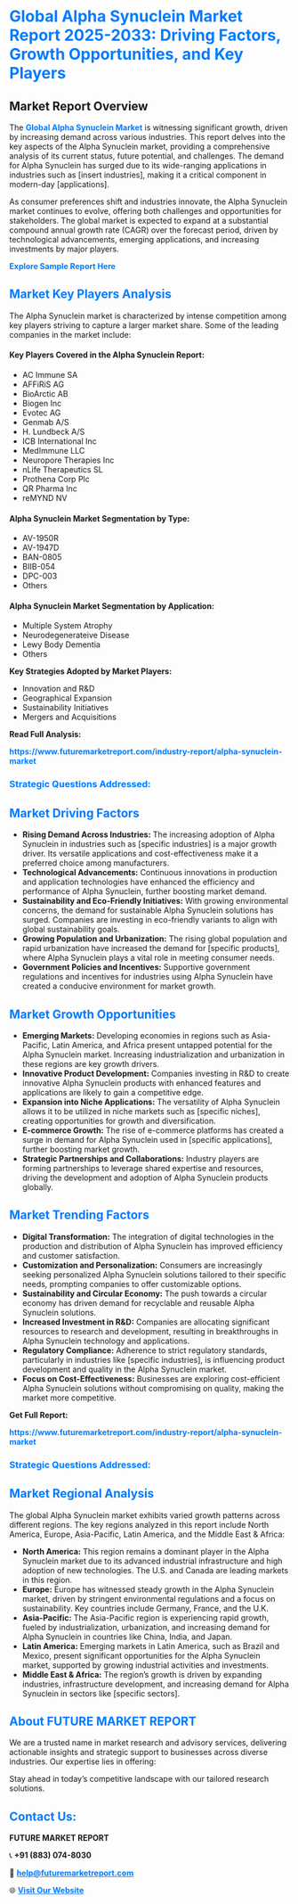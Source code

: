 <h1 style="color: #007BFF;">Global Alpha Synuclein Market Report 2025-2033: Driving Factors, Growth Opportunities, and Key Players</h1>

<section id="overview">
<h2>Market Report Overview</h2>
<p>The <a href="https://www.futuremarketreport.com/industry-report/alpha-synuclein-market" style="color: #007BFF; text-decoration: none;"><strong>Global Alpha Synuclein Market</strong></a> is witnessing significant growth, driven by increasing demand across various industries. This report delves into the key aspects of the Alpha Synuclein market, providing a comprehensive analysis of its current status, future potential, and challenges. The demand for Alpha Synuclein has surged due to its wide-ranging applications in industries such as [insert industries], making it a critical component in modern-day [applications].</p>
<p>As consumer preferences shift and industries innovate, the Alpha Synuclein market continues to evolve, offering both challenges and opportunities for stakeholders. The global market is expected to expand at a substantial compound annual growth rate (CAGR) over the forecast period, driven by technological advancements, emerging applications, and increasing investments by major players.</p>
</section>

<section id="overview">
<p><a href="https://www.futuremarketreport.com/request-sample/reportId=53224" style="color: #007BFF; text-decoration: none;"><strong>Explore Sample Report Here</strong></a></p>
</section>

<section id="key-players">
<h2 style="color: #007BFF;">Market Key Players Analysis</h2>
<p>The Alpha Synuclein market is characterized by intense competition among key players striving to capture a larger market share. Some of the leading companies in the market include:</p>
<h4>Key Players Covered in the Alpha Synuclein Report:</h4>
<ul><li>AC Immune SA</li><li>AFFiRiS AG</li><li>BioArctic AB</li><li>Biogen Inc</li><li>Evotec AG</li><li>Genmab A/S</li><li>H. Lundbeck A/S</li><li>ICB International Inc</li><li>MedImmune LLC</li><li>Neuropore Therapies Inc</li><li>nLife Therapeutics SL</li><li>Prothena Corp Plc</li><li>QR Pharma Inc</li><li>reMYND NV</li></ul>
<h4>Alpha Synuclein Market Segmentation by Type:</h4>
<ul><li>AV-1950R</li><li>AV-1947D</li><li>BAN-0805</li><li>BIIB-054</li><li>DPC-003</li><li>Others</li></ul>

<h4>Alpha Synuclein Market Segmentation by Application:</h4>
<ul><li>Multiple System Atrophy</li><li>Neurodegenerateive Disease</li><li>Lewy Body Dementia</li><li>Others</li></ul>
<p><strong>Key Strategies Adopted by Market Players:</strong></p>
<ul>
<li>Innovation and R&D</li>
<li>Geographical Expansion</li>
<li>Sustainability Initiatives</li>
<li>Mergers and Acquisitions</li>
</ul>
</section>

<section>
<p><strong>Read Full Analysis: </strong></p><a href="https://www.futuremarketreport.com/industry-report/alpha-synuclein-market" style="color: #007BFF; text-decoration: none;"><strong>https://www.futuremarketreport.com/industry-report/alpha-synuclein-market</strong></a>
<h3 style="color: #007BFF;">Strategic Questions Addressed:</h3>
</section>

<section id="driving-factors">
<h2 style="color: #007BFF;">Market Driving Factors</h2>
<ul>
<li><strong>Rising Demand Across Industries:</strong> The increasing adoption of Alpha Synuclein in industries such as [specific industries] is a major growth driver. Its versatile applications and cost-effectiveness make it a preferred choice among manufacturers.</li>
<li><strong>Technological Advancements:</strong> Continuous innovations in production and application technologies have enhanced the efficiency and performance of Alpha Synuclein, further boosting market demand.</li>
<li><strong>Sustainability and Eco-Friendly Initiatives:</strong> With growing environmental concerns, the demand for sustainable Alpha Synuclein solutions has surged. Companies are investing in eco-friendly variants to align with global sustainability goals.</li>
<li><strong>Growing Population and Urbanization:</strong> The rising global population and rapid urbanization have increased the demand for [specific products], where Alpha Synuclein plays a vital role in meeting consumer needs.</li>
<li><strong>Government Policies and Incentives:</strong> Supportive government regulations and incentives for industries using Alpha Synuclein have created a conducive environment for market growth.</li>
</ul>
</section>

<section id="growth-opportunities">
<h2 style="color: #007BFF;">Market Growth Opportunities</h2>
<ul>
<li><strong>Emerging Markets:</strong> Developing economies in regions such as Asia-Pacific, Latin America, and Africa present untapped potential for the Alpha Synuclein market. Increasing industrialization and urbanization in these regions are key growth drivers.</li>
<li><strong>Innovative Product Development:</strong> Companies investing in R&D to create innovative Alpha Synuclein products with enhanced features and applications are likely to gain a competitive edge.</li>
<li><strong>Expansion into Niche Applications:</strong> The versatility of Alpha Synuclein allows it to be utilized in niche markets such as [specific niches], creating opportunities for growth and diversification.</li>
<li><strong>E-commerce Growth:</strong> The rise of e-commerce platforms has created a surge in demand for Alpha Synuclein used in [specific applications], further boosting market growth.</li>
<li><strong>Strategic Partnerships and Collaborations:</strong> Industry players are forming partnerships to leverage shared expertise and resources, driving the development and adoption of Alpha Synuclein products globally.</li>
</ul>
</section>

<section id="trending-factors">
<h2 style="color: #007BFF;">Market Trending Factors</h2>
<ul>
<li><strong>Digital Transformation:</strong> The integration of digital technologies in the production and distribution of Alpha Synuclein has improved efficiency and customer satisfaction.</li>
<li><strong>Customization and Personalization:</strong> Consumers are increasingly seeking personalized Alpha Synuclein solutions tailored to their specific needs, prompting companies to offer customizable options.</li>
<li><strong>Sustainability and Circular Economy:</strong> The push towards a circular economy has driven demand for recyclable and reusable Alpha Synuclein solutions.</li>
<li><strong>Increased Investment in R&D:</strong> Companies are allocating significant resources to research and development, resulting in breakthroughs in Alpha Synuclein technology and applications.</li>
<li><strong>Regulatory Compliance:</strong> Adherence to strict regulatory standards, particularly in industries like [specific industries], is influencing product development and quality in the Alpha Synuclein market.</li>
<li><strong>Focus on Cost-Effectiveness:</strong> Businesses are exploring cost-efficient Alpha Synuclein solutions without compromising on quality, making the market more competitive.</li>
</ul>
</section>

<section>
<p><strong>Get Full Report: </strong></p><a href="https://www.futuremarketreport.com/industry-report/alpha-synuclein-market" style="color: #007BFF; text-decoration: none;"><strong>https://www.futuremarketreport.com/industry-report/alpha-synuclein-market</strong></a>
<h3 style="color: #007BFF;">Strategic Questions Addressed:</h3>
</section>


<section id="regional-analysis">
<h2 style="color: #007BFF;">Market Regional Analysis</h2>
<p>The global Alpha Synuclein market exhibits varied growth patterns across different regions. The key regions analyzed in this report include North America, Europe, Asia-Pacific, Latin America, and the Middle East & Africa:</p>
<ul>
<li><strong>North America:</strong> This region remains a dominant player in the Alpha Synuclein market due to its advanced industrial infrastructure and high adoption of new technologies. The U.S. and Canada are leading markets in this region.</li>
<li><strong>Europe:</strong> Europe has witnessed steady growth in the Alpha Synuclein market, driven by stringent environmental regulations and a focus on sustainability. Key countries include Germany, France, and the U.K.</li>
<li><strong>Asia-Pacific:</strong> The Asia-Pacific region is experiencing rapid growth, fueled by industrialization, urbanization, and increasing demand for Alpha Synuclein in countries like China, India, and Japan.</li>
<li><strong>Latin America:</strong> Emerging markets in Latin America, such as Brazil and Mexico, present significant opportunities for the Alpha Synuclein market, supported by growing industrial activities and investments.</li>
<li><strong>Middle East & Africa:</strong> The region’s growth is driven by expanding industries, infrastructure development, and increasing demand for Alpha Synuclein in sectors like [specific sectors].</li>
</ul>
</section>

<footer>
<h2 style="color: #007BFF;">About FUTURE MARKET REPORT</h2>
<p>We are a trusted name in market research and advisory services, delivering actionable insights and strategic support to businesses across diverse industries. Our expertise lies in offering:</p>

<p>Stay ahead in today’s competitive landscape with our tailored research solutions.</p>

<h2 style="color: #007BFF;">Contact Us:</h2>
<p><strong>FUTURE MARKET REPORT</strong></p>
<p>📞 <strong>+91 (883) 074-8030</strong></p>
<p>📧 <strong><a href="mailto:help@futuremarketreport.com" style="color: #007BFF;">help@futuremarketreport.com</a></strong></p>
<p>🌐 <strong><a href="https://www.futuremarketreport.com/" style="color: #007BFF;">Visit Our Website</a></strong></p>
</footer>